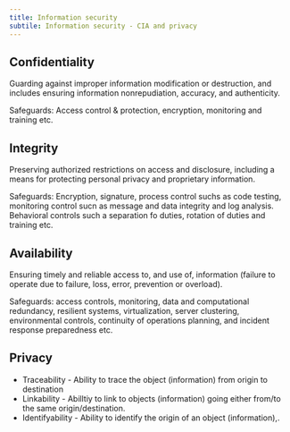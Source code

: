```yaml
---
title: Information security
subtile: Information security - CIA and privacy
---
```


## Confidentiality
Guarding against improper information modification or destruction, and includes ensuring information nonrepudiation, accuracy, and authenticity.

Safeguards: Access control & protection, encryption, monitoring and training etc.

## Integrity
Preserving authorized restrictions on access and disclosure, including a means for protecting personal privacy and proprietary information.

Safeguards: Encryption, signature, process control suchs as code testing, monitoring control sucn as message and data integrity and log analysis. Behavioral controls such a separation fo duties, rotation of duties and training etc.

## Availability 
Ensuring timely and reliable access to, and use of, information (failure to operate due to failure, loss, error, prevention or overload).  

Safeguards: access controls, monitoring, data and computational redundancy, resilient systems, virtualization, server clustering, environmental controls, continuity of operations planning, and incident response preparedness etc.

## Privacy
* Traceability - Ability to trace the object (information) from origin to destination
* Linkability - Abilltiy to link to objects (information) going either from/to the same origin/destination.  
* Identifyability - Ability to identify the origin of an object (information),. 
